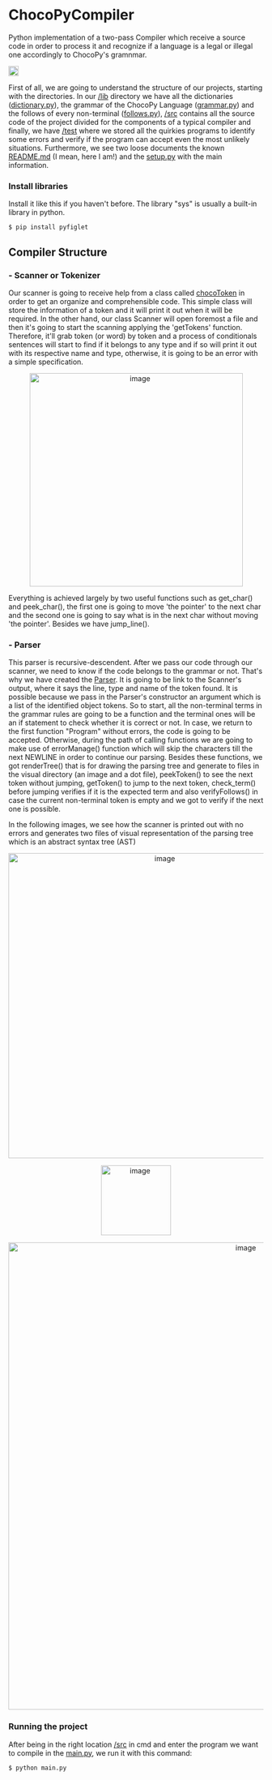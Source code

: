# ChocoPyCompiler
Python implementation of a two-pass Compiler which receive a source code in order to process it and recognize if a language is a legal or illegal one accordingly to ChocoPy's gramnmar.

<img src="https://user-images.githubusercontent.com/63054183/231643361-4fe1ec27-292c-4ff3-88ba-a863f26eb03b.png" width=20/>

First of all, we are going to understand the structure of our projects, starting with the directories. In our [/lib](https://github.com/alexjr2001/ChocoPyCompiler/tree/main/lib) directory we have all the dictionaries ([dictionary.py](https://github.com/alexjr2001/ChocoPyCompiler/blob/main/lib/dictionary.py)), the grammar of the ChocoPy Language ([grammar.py](https://github.com/alexjr2001/ChocoPyCompiler/blob/feature/lib/grammar.py)) and the follows of every non-terminal ([follows.py](https://github.com/alexjr2001/ChocoPyCompiler/blob/feature/lib/follows.py)), [/src](https://github.com/alexjr2001/ChocoPyCompiler/tree/main/src) contains all the source code of the project divided for the components of a typical compiler and finally, we have [/test](https://github.com/alexjr2001/ChocoPyCompiler/tree/main/test) where we stored all the quirkies programs to identify some errors and verify if the program can accept even the most unlikely situations. Furthermore, we see two loose documents the known [README.md](https://github.com/alexjr2001/ChocoPyCompiler/blob/main/README.md) (I mean, here I am!) and the [setup.py](https://github.com/alexjr2001/ChocoPyCompiler/blob/main/setup.py) with the main information.


### Install libraries 

Install it like this if you haven't before. The library "sys" is usually a built-in library in python.

```
$ pip install pyfiglet
```

## Compiler Structure

### - Scanner or Tokenizer
Our scanner is going to receive help from a class called [chocoToken](https://github.com/alexjr2001/ChocoPyCompiler/blob/main/src/chocoToken.py) in order to get an organize and comprehensible code. This simple class will store the information of a token and it will print it out when it will be required. In the other hand, our class Scanner will open foremost a file and then it's going to start the scanning applying the 'getTokens' function. Therefore, it'll grab token (or word) by token and a process of conditionals sentences will start to find if it belongs to any type and if so will print it out with its respective name and type, otherwise, it is going to be an error with a simple specification.

<p align="center"><img width="421" alt="image" src="https://user-images.githubusercontent.com/63054183/231651433-087784c7-e2ab-4751-9193-f9b840c055d6.png"></p>

Everything is achieved largely by two useful functions such as get_char() and peek_char(), the first one is going to move 'the pointer' to the next char and the second one is going to say what is in the next char without moving 'the pointer'. Besides we have jump_line().

### - Parser
This parser is recursive-descendent. After we pass our code through our scanner, we need to know if the code belongs to the grammar or not. That's why we have created the [Parser](https://github.com/alexjr2001/ChocoPyCompiler/blob/feature/src/RDparser.py). It is going to be link to the Scanner's output, where it says the line, type and name of the token found. It is possible because we pass in the Parser's constructor an argument which is a list of the identified object tokens. So to start, all the non-terminal terms in the grammar rules are going to be a function and the terminal ones will be an if statement to check whether it is correct or not. In case, we return to the first function "Program" without errors, the code is going to be accepted. Otherwise, during the path of calling functions we are going to make use of errorManage() function which will skip the characters till the next NEWLINE in order to continue our parsing.
Besides these functions, we got renderTree() that is for drawing the parsing tree and generate to files in the visual directory (an image and a dot file), peekToken() to see the next token without jumping, getToken() to jump to the next token, check_term() before jumping verifies if it is the expected term and also verifyFollows() in case the current non-terminal token is empty and we got to verify if the next one is possible. 

In the following images, we see how the scanner is printed out with no errors and generates two files of visual representation of the parsing tree which is an abstract syntax tree (AST)
<p align="center"><img width="602" alt="image" src="https://github.com/alexjr2001/ChocoPyCompiler/assets/63054183/cd5e09b9-e85a-492f-96ec-bb4d8cd99b25"></p>
<p align="center"><img width="138" alt="image" src="https://github.com/alexjr2001/ChocoPyCompiler/assets/63054183/eef43fa5-7ace-49c4-962e-b37d4f1372c7"></p>
<p align="center"><img width="922" alt="image" src="https://github.com/alexjr2001/ChocoPyCompiler/assets/63054183/49aa9594-0270-4b49-810d-5aa2961043b2"></p>






### Running the project

After being in the right location [/src](https://github.com/alexjr2001/ChocoPyCompiler/tree/main/src) in cmd and enter the program we want to compile in the [main.py](https://github.com/alexjr2001/ChocoPyCompiler/blob/main/src/main.py), we run it with this command:

```
$ python main.py
```


